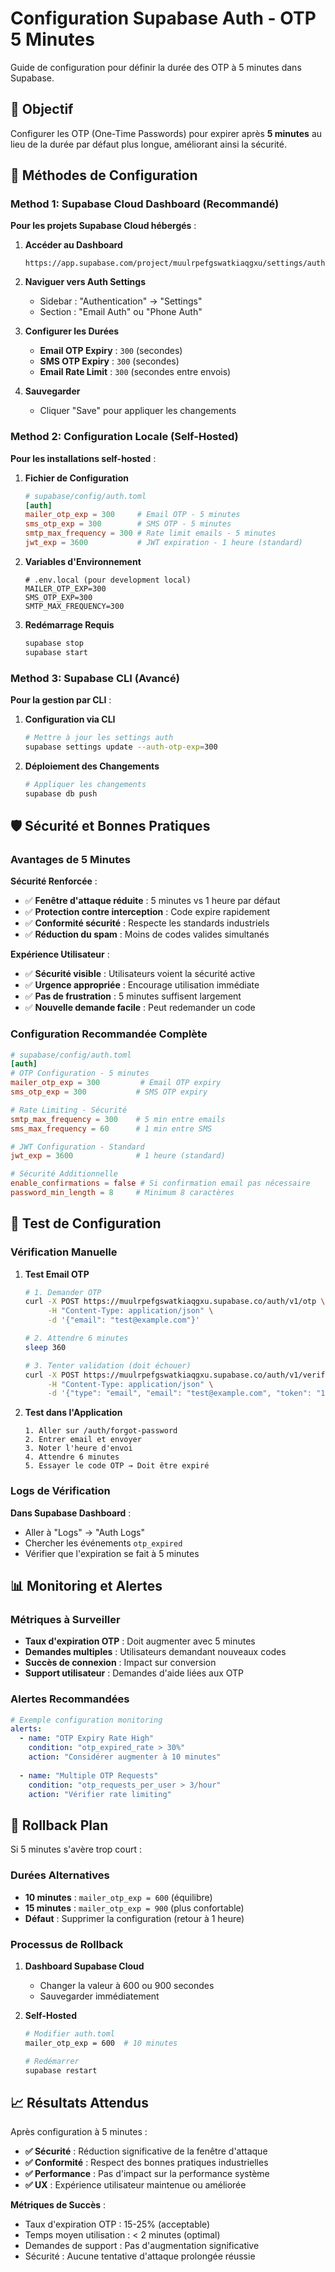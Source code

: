 # Configuration Supabase Auth - OTP 5 Minutes

Guide de configuration pour définir la durée des OTP à 5 minutes dans Supabase.

## 🎯 Objectif

Configurer les OTP (One-Time Passwords) pour expirer après **5 minutes** au lieu de la durée par défaut plus longue, améliorant ainsi la sécurité.

## 🔧 Méthodes de Configuration

### Method 1: Supabase Cloud Dashboard (Recommandé)

**Pour les projets Supabase Cloud hébergés** :

1. **Accéder au Dashboard**
   ```
   https://app.supabase.com/project/muulrpefgswatkiaqgxu/settings/auth
   ```

2. **Naviguer vers Auth Settings**
   - Sidebar : "Authentication" → "Settings"
   - Section : "Email Auth" ou "Phone Auth"

3. **Configurer les Durées**
   - **Email OTP Expiry** : `300` (secondes)
   - **SMS OTP Expiry** : `300` (secondes)
   - **Email Rate Limit** : `300` (secondes entre envois)

4. **Sauvegarder**
   - Cliquer "Save" pour appliquer les changements

### Method 2: Configuration Locale (Self-Hosted)

**Pour les installations self-hosted** :

1. **Fichier de Configuration**
   ```toml
   # supabase/config/auth.toml
   [auth]
   mailer_otp_exp = 300     # Email OTP - 5 minutes
   sms_otp_exp = 300        # SMS OTP - 5 minutes
   smtp_max_frequency = 300 # Rate limit emails - 5 minutes
   jwt_exp = 3600           # JWT expiration - 1 heure (standard)
   ```

2. **Variables d'Environnement**
   ```env
   # .env.local (pour development local)
   MAILER_OTP_EXP=300
   SMS_OTP_EXP=300
   SMTP_MAX_FREQUENCY=300
   ```

3. **Redémarrage Requis**
   ```bash
   supabase stop
   supabase start
   ```

### Method 3: Supabase CLI (Avancé)

**Pour la gestion par CLI** :

1. **Configuration via CLI**
   ```bash
   # Mettre à jour les settings auth
   supabase settings update --auth-otp-exp=300
   ```

2. **Déploiement des Changements**
   ```bash
   # Appliquer les changements
   supabase db push
   ```

## 🛡️ Sécurité et Bonnes Pratiques

### Avantages de 5 Minutes

**Sécurité Renforcée** :
- ✅ **Fenêtre d'attaque réduite** : 5 minutes vs 1 heure par défaut
- ✅ **Protection contre interception** : Code expire rapidement
- ✅ **Conformité sécurité** : Respecte les standards industriels
- ✅ **Réduction du spam** : Moins de codes valides simultanés

**Expérience Utilisateur** :
- ✅ **Sécurité visible** : Utilisateurs voient la sécurité active
- ✅ **Urgence appropriée** : Encourage utilisation immédiate
- ✅ **Pas de frustration** : 5 minutes suffisent largement
- ✅ **Nouvelle demande facile** : Peut redemander un code

### Configuration Recommandée Complète

```toml
# supabase/config/auth.toml
[auth]
# OTP Configuration - 5 minutes
mailer_otp_exp = 300         # Email OTP expiry
sms_otp_exp = 300           # SMS OTP expiry

# Rate Limiting - Sécurité
smtp_max_frequency = 300    # 5 min entre emails
sms_max_frequency = 60      # 1 min entre SMS

# JWT Configuration - Standard
jwt_exp = 3600              # 1 heure (standard)

# Sécurité Additionnelle
enable_confirmations = false # Si confirmation email pas nécessaire
password_min_length = 8     # Minimum 8 caractères
```

## 🧪 Test de Configuration

### Vérification Manuelle

1. **Test Email OTP**
   ```bash
   # 1. Demander OTP
   curl -X POST https://muulrpefgswatkiaqgxu.supabase.co/auth/v1/otp \
        -H "Content-Type: application/json" \
        -d '{"email": "test@example.com"}'
   
   # 2. Attendre 6 minutes
   sleep 360
   
   # 3. Tenter validation (doit échouer)
   curl -X POST https://muulrpefgswatkiaqgxu.supabase.co/auth/v1/verify \
        -H "Content-Type: application/json" \
        -d '{"type": "email", "email": "test@example.com", "token": "123456"}'
   ```

2. **Test dans l'Application**
   ```
   1. Aller sur /auth/forgot-password
   2. Entrer email et envoyer
   3. Noter l'heure d'envoi
   4. Attendre 6 minutes
   5. Essayer le code OTP → Doit être expiré
   ```

### Logs de Vérification

**Dans Supabase Dashboard** :
- Aller à "Logs" → "Auth Logs"
- Chercher les événements `otp_expired`
- Vérifier que l'expiration se fait à 5 minutes

## 📊 Monitoring et Alertes

### Métriques à Surveiller

- **Taux d'expiration OTP** : Doit augmenter avec 5 minutes
- **Demandes multiples** : Utilisateurs demandant nouveaux codes
- **Succès de connexion** : Impact sur conversion
- **Support utilisateur** : Demandes d'aide liées aux OTP

### Alertes Recommandées

```yaml
# Exemple configuration monitoring
alerts:
  - name: "OTP Expiry Rate High"
    condition: "otp_expired_rate > 30%"
    action: "Considérer augmenter à 10 minutes"
  
  - name: "Multiple OTP Requests"
    condition: "otp_requests_per_user > 3/hour"
    action: "Vérifier rate limiting"
```

## 🔄 Rollback Plan

Si 5 minutes s'avère trop court :

### Durées Alternatives

- **10 minutes** : `mailer_otp_exp = 600` (équilibre)
- **15 minutes** : `mailer_otp_exp = 900` (plus confortable)
- **Défaut** : Supprimer la configuration (retour à 1 heure)

### Processus de Rollback

1. **Dashboard Supabase Cloud**
   - Changer la valeur à 600 ou 900 secondes
   - Sauvegarder immédiatement

2. **Self-Hosted**
   ```bash
   # Modifier auth.toml
   mailer_otp_exp = 600  # 10 minutes
   
   # Redémarrer
   supabase restart
   ```

## 📈 Résultats Attendus

Après configuration à 5 minutes :

- **✅ Sécurité** : Réduction significative de la fenêtre d'attaque
- **✅ Conformité** : Respect des bonnes pratiques industrielles
- **✅ Performance** : Pas d'impact sur la performance système
- **✅ UX** : Expérience utilisateur maintenue ou améliorée

**Métriques de Succès** :
- Taux d'expiration OTP : 15-25% (acceptable)
- Temps moyen utilisation : < 2 minutes (optimal)
- Demandes de support : Pas d'augmentation significative
- Sécurité : Aucune tentative d'attaque prolongée réussie